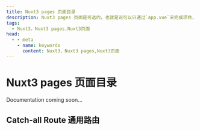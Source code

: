 ```yaml
---
title: Nuxt3 pages 页面目录
description: Nuxt3 pages 页面是可选的，也就是说可以只通过`app.vue`来完成项目， 但没有`pages`目录时，`vue-router`是不会被加载的。
tags: 
  - Nuxt3，Nuxt3 pages,Nuxt3页面
head:
  - - meta
    - name: keywords
      content: Nuxt3，Nuxt3 pages,Nuxt3页面
---
```


# Nuxt3 pages 页面目录

Documentation coming soon...


## Catch-all Route 通用路由